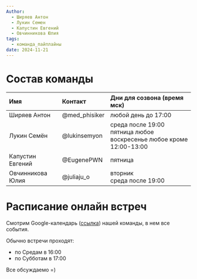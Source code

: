 ```yaml
---
Author:
  - Ширяев Антон
  - Лукин Семен
  - Капустин Евгений
  - Овчинникова Юлия
tags:
  - команда_пайплайны
date: 2024-11-21
---
```

# Состав команды

| Имя              | Контакт       | Дни для созвона (время мск)                                               |
| :--------------- | :------------ | :------------------------------------------------------------------------ |
| Ширяев Антон     | @med_phisiker | любой день до 17:00                                                       |
| Лукин Семён      | @lukinsemyon  | среда после 19:00<br>пятница любое<br>воскресенье любое кроме 12:00-13:00 |
| Капустин Евгений | @EugenePWN    | пятница                                                                   |
| Овчинникова Юлия | @juliaju_o    | вторник <br>среда после 19:00                                             |
# Расписание онлайн встреч

Смотрим Google-календарь ([ссылка](https://calendar.google.com/calendar/embed?src=ca539fa07114c7f5d3df52dd7cc4585d9ff9ee769b9aa248c7b2f08a8236fa67%40group.calendar.google.com&ctz=Asia%2FVladivostok)) нашей команды, в нем все события.

Обычно встречи проходят:
- по Средам в 16:00    
- по Субботам в 17:00

Все обсуждаемо =)